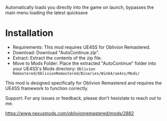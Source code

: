 Automatically loads you directly into the game on launch, bypasses the main menu loading the latest quicksave

# Installation
- Requirements: This mod requires UE4SS for Oblivion Remastered.
- Download: Download "AutoContinue.zip".
- Extract: Extract the contents of the zip file.
- Move to Mods Folder: Place the extracted "AutoContinue" folder into your UE4SS's Mods directory:
`Oblivion Remastered/OblivionRemastered/Binaries/Win64/ue4ss/Mods/`

This mod is designed specifically for Oblivion Remastered and requires the UE4SS framework to function correctly.

Support:
For any issues or feedback, please don't hesistate to reach out to me.

https://www.nexusmods.com/oblivionremastered/mods/2882
